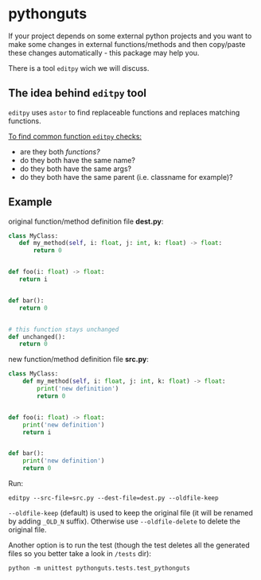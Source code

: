 # pythonguts
If your project depends on some external python projects and 
you want to make some changes in external functions/methods 
and then copy/paste these changes automatically - this package may help you. 

There is a tool `editpy` wich we will discuss.

## The idea behind `editpy` tool
`editpy` uses `astor` to find replaceable functions and replaces matching functions.

<ins>To find common function `editpy` checks:</ins>
* are they both _functions?_
* do they both have the same name?
* do they both have the same args?
* do they both have the same parent (i.e. classname for example)?

## Example
original function/method definition file **dest.py**:
 ```python
class MyClass:
    def my_method(self, i: float, j: int, k: float) -> float:
        return 0


def foo(i: float) -> float:
    return i


def bar():
    return 0


# this function stays unchanged
def unchanged():
    return 0
```

new function/method definition file **src.py**:
```python
class MyClass:
    def my_method(self, i: float, j: int, k: float) -> float:
        print('new definition')
        return 0


def foo(i: float) -> float:
    print('new definition')
    return i


def bar():
    print('new definition')
    return 0
```
Run: 

`editpy --src-file=src.py --dest-file=dest.py --oldfile-keep`

`--oldfile-keep` (default) is used to keep the original file (it will be renamed by adding `_OLD_N` suffix). Otherwise use `--oldfile-delete` to delete the original file.

Another option is to run the test (though the test deletes all the generated files so you better take a look in `/tests` dir):

`python -m unittest pythonguts.tests.test_pythonguts`